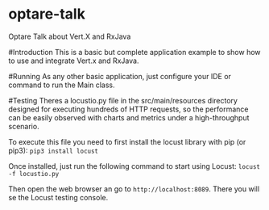 # optare-talk
Optare Talk about Vert.X and RxJava

#Introduction
This is a basic but complete application example to show how to use and integrate Vert.x and RxJava.

#Running
As any other basic application, just configure your IDE or command to run the Main class.

#Testing
Theres a locustio.py file in the src/main/resources directory designed for executing hundreds of HTTP requests, so the performance can be easily observed with charts and metrics under a high-throughput scenario.

To execute this file you need to first install the locust library with pip (or pip3):
`pip3 install locust`

Once installed, just run the following command to start using Locust:
`locust -f locustio.py`

Then open the web browser an go to `http://localhost:8089`. There you will se the Locust testing console.
